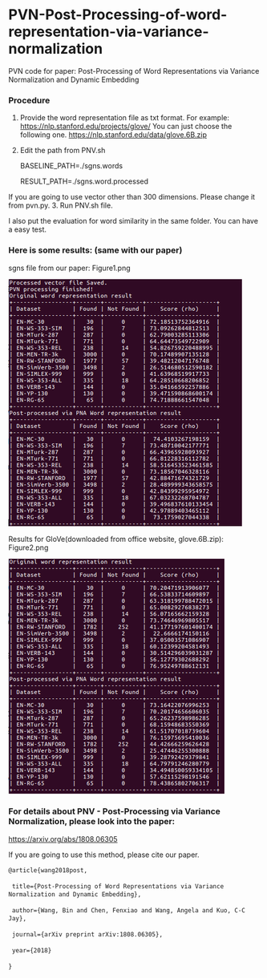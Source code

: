 # PVN-Post-Processing-of-word-representation-via-variance-normalization

PVN code for paper:
Post-Processing of Word Representations via Variance Normalization and Dynamic Embedding

### Procedure

1. Provide the word representation file as txt format.
For example: https://nlp.stanford.edu/projects/glove/
You can just choose the following one.
  https://nlp.stanford.edu/data/glove.6B.zip
2. Edit the path from PNV.sh

    BASELINE_PATH=./sgns.words
    
    RESULT_PATH=./sgns.word.processed
    
If you are going to use vector other than 300 dimensions. Please change it from pvn.py.
3. Run PNV.sh file.

I also put the evaluation for word similarity in the same folder. You can have a easy test.

### Here is some results: (same with our paper)
sgns file from our paper: 
Figure1.png

![alt text](https://github.com/BinWang28/PVN-Post-Processing-of-word-representation-via-variance-normalization/blob/master/Figure1.png)

Results for GloVe(downloaded from office website, glove.6B.zip):
Figure2.png

![alt text](https://github.com/BinWang28/PVN-Post-Processing-of-word-representation-via-variance-normalization/blob/master/Figure2.png)

### For details about PNV - Post-Processing via Variance Normalization, please look into the paper:

https://arxiv.org/abs/1808.06305

If you are going to use this method, please cite our paper.

    @article{wang2018post,

     title={Post-Processing of Word Representations via Variance Normalization and Dynamic Embedding},
  
     author={Wang, Bin and Chen, Fenxiao and Wang, Angela and Kuo, C-C Jay},
  
     journal={arXiv preprint arXiv:1808.06305},
  
     year={2018}
  
    }
